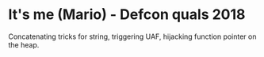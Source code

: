 # It's me (Mario) - Defcon quals 2018

Concatenating tricks for string, triggering UAF, hijacking function pointer on the heap.